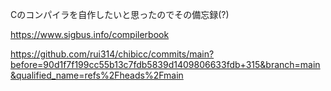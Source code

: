 Cのコンパイラを自作したいと思ったのでその備忘録(?)

https://www.sigbus.info/compilerbook

https://github.com/rui314/chibicc/commits/main?before=90d1f7f199cc55b13c7fdb5839d1409806633fdb+315&branch=main&qualified_name=refs%2Fheads%2Fmain